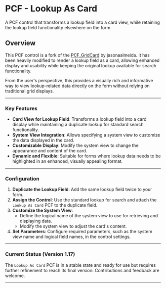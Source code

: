 # PCF - Lookup As Card  
A PCF control that transforms a lookup field into a card view, while retaining the lookup field functionality elsewhere on the form.

## Overview  
This PCF control is a fork of the [PCF_GridCard](https://github.com/jasonaalmeida/PCF_GridCard) by jasonaalmeida. It has been heavily modified to render a lookup field as a card, allowing enhanced display and usability while keeping the original lookup available for search functionality.

From the user's perspective, this provides a visually rich and informative way to view lookup-related data directly on the form without relying on traditional grid displays.

---

### Key Features  
- **Card View for Lookup Field**: Transforms a lookup field into a card display while maintaining a duplicate lookup for standard search functionality.  
- **System View Integration**: Allows specifying a system view to customize the data displayed in the card.  
- **Customizable Display**: Modify the system view to change the appearance and content of the card.  
- **Dynamic and Flexible**: Suitable for forms where lookup data needs to be highlighted in an enhanced, visually appealing format.

---

### Configuration  

1. **Duplicate the Lookup Field**: Add the same lookup field twice to your form.  
2. **Assign the Control**: Use the standard lookup for search and attach the `Lookup As Card` PCF to the duplicate field.  
3. **Customize the System View**:  
   - Define the logical name of the system view to use for retrieving and displaying data.  
   - Modify the system view to adjust the card's content.  
4. **Set Parameters**: Configure required parameters, such as the system view name and logical field names, in the control settings.  

---

### Current Status (Version 1.17)  
The `Lookup As Card` PCF is in a stable state and ready for use but requires further refinement to reach its final version. Contributions and feedback are welcome.  

---
